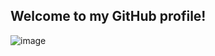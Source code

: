 ## Welcome to my GitHub profile!
![image](https://user-images.githubusercontent.com/73452296/234889543-3b680214-ccf4-4e6f-a1e4-6b5b6275844c.png)
